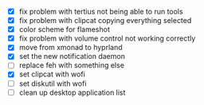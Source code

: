 - [x] fix problem with tertius not being able to run tools
- [x] fix problem with clipcat copying everything selected
- [x] color scheme for flameshot
- [x] fix problem with volume control not working correctly
- [x] move from xmonad to hyprland
- [x] set the new notification daemon
- [ ] replace feh with something else
- [x] set clipcat with wofi
- [ ] set diskutil with wofi
- [ ] clean up desktop application list
